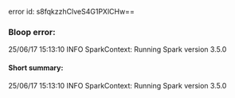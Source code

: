 error id: s8fqkzzhClveS4G1PXlCHw==
### Bloop error:

25/06/17 15:13:10 INFO SparkContext: Running Spark version 3.5.0
#### Short summary: 

25/06/17 15:13:10 INFO SparkContext: Running Spark version 3.5.0